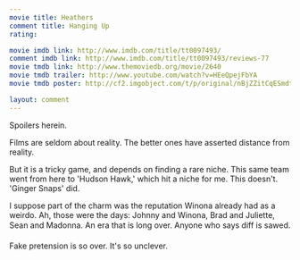 ```yaml
---
movie title: Heathers
comment title: Hanging Up
rating: 

movie imdb link: http://www.imdb.com/title/tt0097493/
comment imdb link: http://www.imdb.com/title/tt0097493/reviews-77
movie tmdb link: http://www.themoviedb.org/movie/2640
movie tmdb trailer: http://www.youtube.com/watch?v=HEeQpejFbYA
movie tmdb poster: http://cf2.imgobject.com/t/p/original/nBjZZitCqESmdtcFX4JrA4UqpPf.jpg

layout: comment
---
```


Spoilers herein.

Films are seldom about reality. The better ones have asserted distance from reality.

But it is a tricky game, and depends on finding a rare niche. This same team went from here to 'Hudson Hawk,' which hit a niche for me. This doesn't. 'Ginger Snaps' did.

I suppose part of the charm was the reputation Winona already had as a weirdo. Ah, those were the days: Johnny and Winona, Brad and Juliette, Sean and Madonna. An era that is long over. Anyone who says diff is sawed.

Fake pretension is so over. It's so unclever.